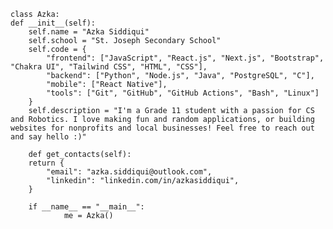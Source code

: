 

    class Azka:
    def __init__(self):
        self.name = "Azka Siddiqui"
        self.school = "St. Joseph Secondary School"
        self.code = {
            "frontend": ["JavaScript", "React.js", "Next.js", "Bootstrap", "Chakra UI", "Tailwind CSS", "HTML", "CSS"],
            "backend": ["Python", "Node.js", "Java", "PostgreSQL", "C"],
            "mobile": ["React Native"],
            "tools": ["Git", "GitHub", "GitHub Actions", "Bash", "Linux"]
        }
        self.description = "I'm a Grade 11 student with a passion for CS and Robotics. I love making fun and random applications, or building websites for nonprofits and local businesses! Feel free to reach out and say hello :)"
        
        def get_contacts(self):
        return {
            "email": "azka.siddiqui@outlook.com",
            "linkedin": "linkedin.com/in/azkasiddiqui",
        }
        
        if __name__ == "__main__":
                me = Azka()


